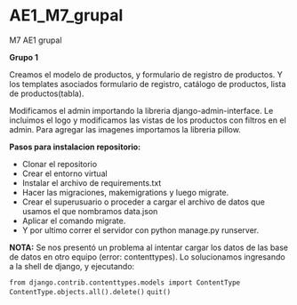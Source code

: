 # AE1_M7_grupal
M7 AE1 grupal

**Grupo 1**

Creamos el modelo de productos, y formulario de registro de productos. Y los templates asociados formulario de registro, catálogo de productos,
lista de productos(tabla). 

Modificamos el admin importando la libreria django-admin-interface. Le incluimos el logo y modificamos las vistas de los productos con filtros en el admin.
Para agregar las imagenes importamos la libreria pillow.

**Pasos para instalacion repositorio:**

- Clonar el repositorio
- Crear el entorno virtual
- Instalar el archivo de requirements.txt
- Hacer las migraciones, makemigrations y luego migrate.
- Crear el superusuario o proceder a cargar el archivo de datos que usamos el que nombramos data.json
- Aplicar el comando migrate.
- Y por ultimo correr el servidor con python manage.py runserver.

**NOTA:** Se nos presentó un problema al intentar cargar los datos de las base de datos en otro equipo (error: contenttypes). Lo solucionamos ingresando a la shell
de django, y ejecutando:

`from django.contrib.contenttypes.models import ContentType`
`ContentType.objects.all().delete()`
`quit()`
